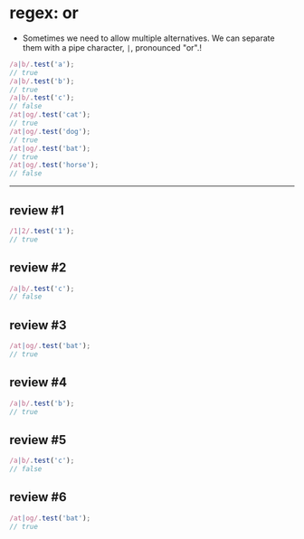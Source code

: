 # regex: or

- Sometimes we need to allow multiple alternatives. We can separate them with a pipe character, `|`, pronounced "or".!

```js
/a|b/.test('a');
// true
/a|b/.test('b');
// true
/a|b/.test('c');
// false
/at|og/.test('cat');
// true
/at|og/.test('dog');
// true
/at|og/.test('bat');
// true
/at|og/.test('horse');
// false
```

---

## review #1

```js
/1|2/.test('1');
// true
```

## review #2

```js
/a|b/.test('c');
// false
```

## review #3

```js
/at|og/.test('bat');
// true
```

## review #4

```js
/a|b/.test('b');
// true
```

## review #5

```js
/a|b/.test('c');
// false
```

## review #6

```js
/at|og/.test('bat');
// true
```
